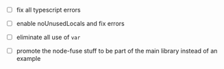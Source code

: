 - [ ] fix all typescript errors

- [ ] enable noUnusedLocals and fix errors

- [ ] eliminate all use of `var`

- [ ] promote the node-fuse stuff to be part of the main library instead of an example